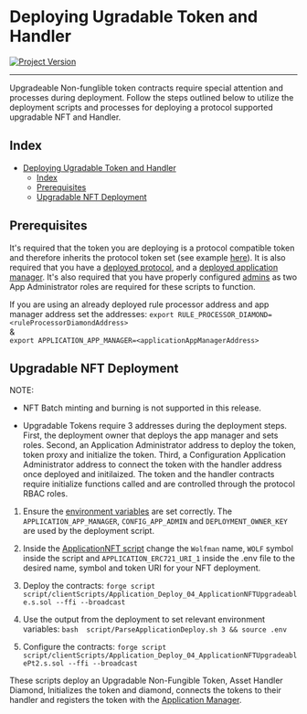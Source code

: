 # Deploying Ugradable Token and Handler
[![Project Version][version-image]][version-url]

---

Upgradeable Non-funglible token contracts require special attention and processes during deployment. Follow the steps outlined below to utilize the deployment scripts and processes for deploying a protocol supported upgradable NFT and Handler. 

## Index

- [Deploying Ugradable Token and Handler](#deploying-ugradable-token-and-handler)
  - [Index](#index)
  - [Prerequisites](#prerequisites)
  - [Upgradable NFT Deployment](#upgradable-nft-deployment)

## Prerequisites

It's required that the token you are deploying is a protocol compatible token and therefore inherits the protocol token set (see example [here](../../../src/example/ERC721/upgradeable/ApplicationERC721UpgAdminMint.sol)). It is also required that you have a [deployed protocol](./DEPLOY-PROTOCOL.md), and a [deployed application manager](./DEPLOY-APPMANAGER.md). It's also required that you have properly configured [admins](../permissions/ADMIN-ROLES.md) as two App Administrator roles are required for these scripts to function.

If you are using an already deployed rule processor address and app manager address set the addresses:
        ````
        export RULE_PROCESSOR_DIAMOND=<ruleProcessorDiamondAddress>
        ````    
        &        
        ````
        export APPLICATION_APP_MANAGER=<applicationAppManagerAddress>
        ````

## Upgradable NFT Deployment

NOTE: 
- NFT Batch minting and burning is not supported in this release.

- Upgradable Tokens require 3 addresses during the deployment steps. First, the deployment owner that deploys the app manager and sets roles. Second, an Application Administrator address to deploy the token, token proxy and initialize the token. Third, a Configuration Application Administrator address to connect the token with the handler address once deployed and initilaized. The token and the handler contracts require initialize functions called and are controlled through the protocol RBAC roles.

1. Ensure the [environment variables][environment-url] are set correctly. The `APPLICATION_APP_MANAGER`, `CONFIG_APP_ADMIN` and `DEPLOYMENT_OWNER_KEY` are used by the deployment script.  

2. Inside the [ApplicationNFT script](../../../script/clientScripts/Application_Deploy_04_ApplicationNFTUpgradeable.s.sol) change the `Wolfman` name, `WOLF` symbol inside the script and `APPLICATION_ERC721_URI_1` inside the .env file to the desired name, symbol and token URI for your NFT deployment.

3. Deploy the contracts:
        ````
        forge script script/clientScripts/Application_Deploy_04_ApplicationNFTUpgradeable.s.sol --ffi --broadcast
        ````
4. Use the output from the deployment to set relevant environment variables:
        ````
        bash  script/ParseApplicationDeploy.sh 3 && source .env
        ````
5. Configure the contracts:
        ````
        forge script script/clientScripts/Application_Deploy_04_ApplicationNFTUpgradeablePt2.s.sol --ffi --broadcast
        ````

These scripts deploy an Upgradable Non-Fungible Token, Asset Handler Diamond, Initializes the token and diamond, connects the tokens to their handler and registers the token with the [Application Manager](../architecture/client/application/APPLICATION-MANAGER.md). 


<!-- These are the body links -->
[ERC721-url]: https://eips.ethereum.org/EIPS/eip-721
[environment-url]: ./SET-ENVIRONMENT.md
[customizations-url]: ../rules/CUSTOMIZATIONS.md

<!-- These are the header links -->
[version-image]: https://img.shields.io/badge/Version-2.2.1-brightgreen?style=for-the-badge&logo=appveyor
[version-url]: https://github.com/thrackle-io/forte-rules-engine